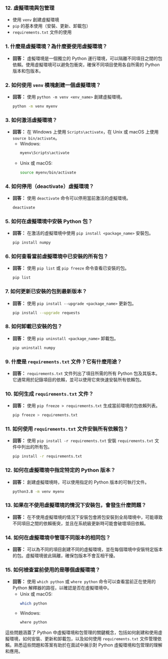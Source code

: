 ### 12. **虛擬環境與包管理**
   - 使用 `venv` 創建虛擬環境
   - `pip` 的基本使用（安裝、更新、卸載包）
   - `requirements.txt` 文件的使用


### 1. **什麼是虛擬環境？為什麼要使用虛擬環境？**
   - **回答：** 虛擬環境是一個獨立的 Python 運行環境，可以隔離不同項目之間的包依賴。使用虛擬環境可以避免包衝突，確保不同項目使用各自所需的 Python 版本和包版本。

### 2. **如何使用 `venv` 模塊創建一個虛擬環境？**
   - **回答：** 使用 `python -m venv <env_name>` 創建虛擬環境。
     ```bash
     python -m venv myenv
     ```

### 3. **如何激活虛擬環境？**
   - **回答：** 在 Windows 上使用 `Scripts\activate`，在 Unix 或 macOS 上使用 `source bin/activate`。
     - Windows:
       ```bash
       myenv\Scripts\activate
       ```
     - Unix 或 macOS:
       ```bash
       source myenv/bin/activate
       ```

### 4. **如何停用（deactivate）虛擬環境？**
   - **回答：** 使用 `deactivate` 命令可以停用當前激活的虛擬環境。
     ```bash
     deactivate
     ```

### 5. **如何在虛擬環境中安裝 Python 包？**
   - **回答：** 在激活的虛擬環境中使用 `pip install <package_name>` 安裝包。
     ```bash
     pip install numpy
     ```

### 6. **如何查看當前虛擬環境中已安裝的所有包？**
   - **回答：** 使用 `pip list` 或 `pip freeze` 命令查看已安裝的包。
     ```bash
     pip list
     ```

### 7. **如何更新已安裝的包到最新版本？**
   - **回答：** 使用 `pip install --upgrade <package_name>` 更新包。
     ```bash
     pip install --upgrade requests
     ```

### 8. **如何卸載已安裝的包？**
   - **回答：** 使用 `pip uninstall <package_name>` 卸載包。
     ```bash
     pip uninstall numpy
     ```

### 9. **什麼是 `requirements.txt` 文件？它有什麼用途？**
   - **回答：** `requirements.txt` 文件列出了項目所需的所有 Python 包及其版本。它通常用於記錄項目的依賴，並可以使用它來快速安裝所有依賴包。

### 10. **如何生成 `requirements.txt` 文件？**
   - **回答：** 使用 `pip freeze > requirements.txt` 生成當前環境的包依賴列表。
     ```bash
     pip freeze > requirements.txt
     ```

### 11. **如何使用 `requirements.txt` 文件安裝所有依賴包？**
   - **回答：** 使用 `pip install -r requirements.txt` 安裝 `requirements.txt` 文件中列出的所有包。
     ```bash
     pip install -r requirements.txt
     ```

### 12. **如何在虛擬環境中指定特定的 Python 版本？**
   - **回答：** 創建虛擬環境時，可以使用指定的 Python 版本的可執行文件。
     ```bash
     python3.8 -m venv myenv
     ```

### 13. **如果在不使用虛擬環境的情況下安裝包，會發生什麼問題？**
   - **回答：** 在不使用虛擬環境的情況下安裝包會將包安裝到全局環境中，可能導致不同項目之間的依賴衝突，並且在系統級更新時可能會破壞項目依賴。

### 14. **如何在虛擬環境中管理不同版本的相同包？**
   - **回答：** 可以為不同的項目創建不同的虛擬環境，並在每個環境中安裝特定版本的包。虛擬環境彼此隔離，確保包版本不會互相干擾。

### 15. **如何檢查當前使用的是哪個虛擬環境？**
   - **回答：** 使用 `which python` 或 `where python` 命令可以查看當前正在使用的 Python 解釋器的路徑，以確認是否在虛擬環境中。
     - Unix 或 macOS:
       ```bash
       which python
       ```
     - Windows:
       ```bash
       where python
       ```

這些問題涵蓋了 Python 中虛擬環境和包管理的關鍵概念，包括如何創建和使用虛擬環境，如何安裝、更新和卸載包，以及如何使用 `requirements.txt` 文件管理依賴。熟悉這些問題和答案有助於在面試中展示對 Python 虛擬環境和包管理的理解和應用。